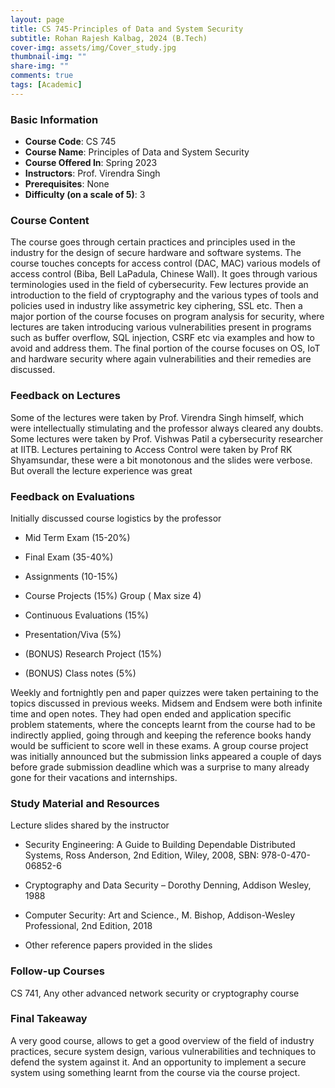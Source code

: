 ```yaml
---
layout: page
title: CS 745-Principles of Data and System Security 
subtitle: Rohan Rajesh Kalbag, 2024 (B.Tech)
cover-img: assets/img/Cover_study.jpg
thumbnail-img: ""
share-img: ""
comments: true
tags: [Academic]
---
```


### Basic Information

- **Course Code**: CS 745
- **Course Name**: Principles of Data and System Security 
- **Course Offered In**: Spring 2023
- **Instructors**: Prof. Virendra Singh
- **Prerequisites**:  None
- **Difficulty (on a scale of 5)**: 3

### Course Content


The course goes through certain practices and principles used in the industry for the design of secure hardware and software systems. The course touches concepts for access control (DAC, MAC) various models of access control (Biba, Bell LaPadula, Chinese Wall). It goes through various terminologies used in the field of cybersecurity. Few lectures provide an introduction to the field of cryptography and the various types of tools and policies used in industry like assymetric key ciphering, SSL etc. Then a major portion of the course focuses on program analysis for security, where lectures are taken introducing various vulnerabilities present in programs such as buffer overflow, SQL injection, CSRF etc via examples and how to avoid and address them. The final portion of the course focuses on OS, IoT and hardware security where again vulnerabilities and their remedies are discussed.
### Feedback on Lectures


Some of the lectures were taken by Prof. Virendra Singh himself, which were intellectually stimulating and the professor always cleared any doubts. Some lectures were taken by Prof. Vishwas Patil a cybersecurity researcher at IITB. Lectures pertaining to Access Control were taken by Prof RK Shyamsundar, these were a bit monotonous and the slides were verbose. But overall the lecture experience was great 
### Feedback on Evaluations


Initially discussed course logistics by the professor

- Mid Term Exam (15-20%)

- Final Exam (35-40%)

- Assignments (10-15%)

- Course Projects (15%) Group ( Max size 4)
- Continuous Evaluations (15%)
 
- Presentation/Viva (5%)
- (BONUS) Research Project (15%)
- (BONUS) Class notes (5%)

Weekly and fortnightly pen and paper quizzes were taken pertaining to the topics discussed in previous weeks. Midsem and Endsem were both infinite time and open notes. They had open ended and application specific problem statements, where the concepts learnt from the course had to be indirectly applied, going through  and keeping the reference books handy would be sufficient to score well in these exams. A group course project was initially announced but the submission links appeared a couple of days before grade submission deadline which was a surprise to many already gone for their vacations and internships. 
### Study Material and Resources


Lecture slides shared by the instructor

- Security Engineering: A Guide to Building 
Dependable Distributed Systems, Ross 
Anderson, 2nd Edition, Wiley, 2008, SBN: 
978-0-470-06852-6

- Cryptography and Data Security – Dorothy 
Denning, Addison Wesley, 1988

- Computer Security: Art and Science., M. 
Bishop, Addison-Wesley Professional, 2nd
Edition, 2018

- Other reference papers provided in the slides

### Follow-up Courses


CS 741, Any other advanced network security or cryptography course
### Final Takeaway


A very good course, allows to get a good overview of the field of industry practices, secure system design, various vulnerabilities and techniques to defend the system against it. And an opportunity to implement a secure system using something learnt from the course via the course project.